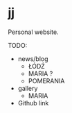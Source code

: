 # jj

Personal website.

TODO:
- news/blog
   - ŁÓDŹ
   - MARIA ?
   - POMERANIA
- gallery
   - MARIA
- Github link
